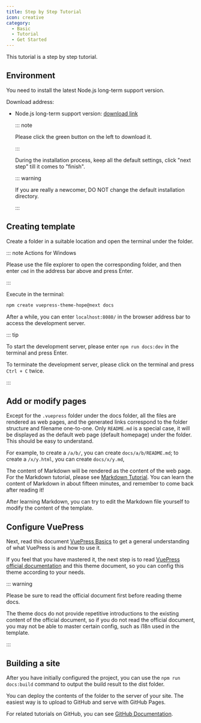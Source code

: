 ```yaml
---
title: Step by Step Tutorial
icon: creative
category:
  - Basic
  - Tutorial
  - Get Started
---
```


This tutorial is a step by step tutorial.

## Environment

You need to install the latest Node.js long-term support version.

Download address:

- Node.js long-term support version: [download link](https://nodejs.org/en/)

  ::: note

  Please click the green button on the left to download it.

  :::

  During the installation process, keep all the default settings, click "next step" till it comes to "finish".

  ::: warning

  If you are really a newcomer, DO NOT change the default installation directory.

  :::

## Creating template

Create a folder in a suitable location and open the terminal under the folder.

::: note Actions for Windows

Please use the file explorer to open the corresponding folder, and then enter `cmd` in the address bar above and press Enter.

:::

Execute in the terminal:

```sh
npm create vuepress-theme-hope@next docs
```

After a while, you can enter `localhost:8080/` in the browser address bar to access the development server.

::: tip

To start the development server, please enter `npm run docs:dev` in the terminal and press Enter.

To terminate the development server, please click on the terminal and press `Ctrl + C` twice.

:::

## Add or modify pages

Except for the `.vuepress` folder under the docs folder, all the files are rendered as web pages, and the generated links correspond to the folder structure and filename one-to-one. Only `README.md` is a special case, it will be displayed as the default web page (default homepage) under the folder. This should be easy to understand.

For example, to create a `/a/b/`, you can create `docs/a/b/README.md`; to create a `/x/y.html`, you can create `docs/x/y.md`,

The content of Markdown will be rendered as the content of the web page. For the Markdown tutorial, please see [Markdown Tutorial](markdown/README.md). You can learn the content of Markdown in about fifteen minutes, and remember to come back after reading it!

After learning Markdown, you can try to edit the Markdown file yourself to modify the content of the template.

## Configure VuePress

Next, read this document [VuePress Basics](vuepress/README.md) to get a general understanding of what VuePress is and how to use it.

If you feel that you have mastered it, the next step is to read [VuePress official documentation](https://v2.vuepress.vuejs.org/guide/) and this theme document, so you can config this theme according to your needs.

::: warning

Please be sure to read the official document first before reading theme docs.

The theme docs do not provide repetitive introductions to the existing content of the official document, so if you do not read the official document, you may not be able to master certain config, such as i18n used in the template.

:::

## Building a site

After you have initially configured the project, you can use the `npm run docs:build` command to output the build result to the dist folder.

You can deploy the contents of the folder to the server of your site. The easiest way is to upload to GitHub and serve with GitHub Pages.

For related tutorials on GitHub, you can see [GitHub Documentation](https://docs.github.com/).
